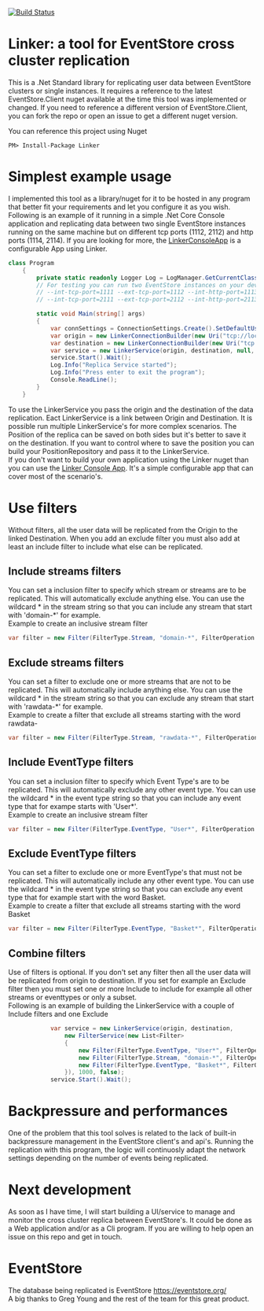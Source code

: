 [![Build Status](https://dev.azure.com/riccardone/EventStore.Linker/_apis/build/status/riccardone.EventStore.Tools.Linker?branchName=master)](https://dev.azure.com/riccardone/EventStore.Linker/_build/latest?definitionId=7&branchName=master)

# Linker: a tool for EventStore cross cluster replication
This is a .Net Standard library for replicating user data between EventStore clusters or single instances. It requires a reference to the latest EventStore.Client nuget available at the time this tool was implemented or changed. If you need to reference a different version of EventStore.Client, you can fork the repo or open an issue to get a different nuget version.  
  
You can reference this project using Nuget
```
PM> Install-Package Linker  
```

# Simplest example usage
I implemented this tool as a library/nuget for it to be hosted in any program that better fit your requirements and let you configure it as you wish. 
Following is an example of it running in a simple .Net Core Console application and replicating data between two single EventStore instances running on the same machine but on different tcp ports (1112, 2112) and http ports (1114, 2114). If you are looking for more, the [LinkerConsoleApp](https://github.com/riccardone/EventStore.Tools.LinkerConsoleApp) is a configurable App using Linker. 
```c#
class Program
    {
        private static readonly Logger Log = LogManager.GetCurrentClassLogger();
        // For testing you can run two EventStore instances on your dev machine with the following settings
        // --int-tcp-port=1111 --ext-tcp-port=1112 --int-http-port=1113 --ext-http-port=1114
        // --int-tcp-port=2111 --ext-tcp-port=2112 --int-http-port=2113 --ext-http-port=2114

        static void Main(string[] args)
        {
            var connSettings = ConnectionSettings.Create().SetDefaultUserCredentials(new UserCredentials("admin", "changeit"));
            var origin = new LinkerConnectionBuilder(new Uri("tcp://localhost:1112"), connSettings, "origin-01");
            var destination = new LinkerConnectionBuilder(new Uri("tcp://localhost:2112"), connSettings, "destination-01");            
            var service = new LinkerService(origin, destination, null, Settings.Default());
            service.Start().Wait();
            Log.Info("Replica Service started");            
            Log.Info("Press enter to exit the program");
            Console.ReadLine();
        }
    }
```
To use the LinkerService you pass the origin and the destination of the data replication. Eact LinkerService is a link between Origin and Destination. It is possible run multiple LinkerService's for more complex scenarios. The Position of the replica can be saved on both sides but it's better to save it on the destination. If you want to control where to save the position you can build your PositionRepository and pass it to the LinkerService.  
If you don't want to build your own application using the Linker nuget than you can use the [Linker Console App](https://github.com/riccardone/EventStore.Tools.LinkerConsoleApp). It's a simple configurable app that can cover most of the scenario's.
  
# Use filters 
Without filters, all the user data will be replicated from the Origin to the linked Destination. When you add an exclude filter you must also add at least an include filter to include what else can be replicated.
## Include streams filters
You can set a inclusion filter to specify which stream or streams are to be replicated. This will automatically exclude anything else. You can use the wildcard * in the stream string so that you can include any stream that start with 'domain-*' for example.  
Example to create an inclusive stream filter  
```c#
var filter = new Filter(FilterType.Stream, "domain-*", FilterOperation.Include);
```
## Exclude streams filters 
You can set a filter to exclude one or more streams that are not to be replicated. This will automatically include anything else. You can use the wildcard * in the stream string so that you can exclude any stream that start with 'rawdata-*' for example.  
Example to create a filter that exclude all streams starting with the word rawdata- 
```c#
var filter = new Filter(FilterType.Stream, "rawdata-*", FilterOperation.Exclude);
```
## Include EventType filters  
You can set a inclusion filter to specify which Event Type's are to be replicated. This will automatically exclude any other event type. You can use the wildcard * in the event type string so that you can include any event type that for exampe starts with 'User*'.  
Example to create an inclusive stream filter  
```c#
var filter = new Filter(FilterType.EventType, "User*", FilterOperation.Include);
```
## Exclude EventType filters 
You can set a filter to exclude one or more EventType's that must not be replicated. This will automatically include any other event type. You can use the wildcard * in the event type string so that you can exclude any event type that for example start with the word Basket.  
Example to create a filter that exclude all streams starting with the word Basket 
```c#
var filter = new Filter(FilterType.EventType, "Basket*", FilterOperation.Exclude);
```
## Combine filters
Use of filters is optional. If you don't set any filter then all the user data will be replicated from origin to destination. If you set for example an Exclude filter then you must set one or more Include to include for example all other streams or eventtypes or only a subset.  
Following is an example of building the LinkerService with a couple of Include filters and one Exclude
```c#
            var service = new LinkerService(origin, destination, 
                new FilterService(new List<Filter>
                {
                    new Filter(FilterType.EventType, "User*", FilterOperation.Include),
                    new Filter(FilterType.Stream, "domain-*", FilterOperation.Include),
                    new Filter(FilterType.EventType, "Basket*", FilterOperation.Exclude)
                }), 1000, false);
            service.Start().Wait();
```
# Backpressure and performances 
One of the problem that this tool solves is related to the lack of built-in backpressure management in the EventStore client's and api's. Running the replication with this program, the logic will continuosly adapt the network settings depending on the number of events being replicated.
  
# Next development  
As soon as I have time, I will start building a UI/service to manage and monitor the cross cluster replica between EventStore's. It could be done as a Web application and/or as a Cli program. If you are willing to help open an issue on this repo and get in touch. 
  
# EventStore
The database being replicated is EventStore https://eventstore.org/   
A big thanks to Greg Young and the rest of the team for this great product.
